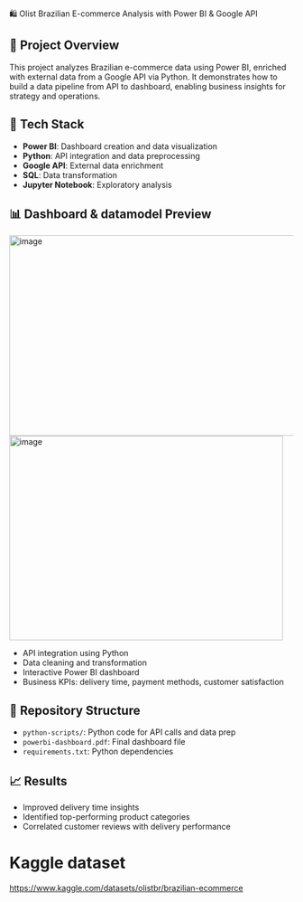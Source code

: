 
 🛍️ Olist Brazilian E-commerce Analysis with Power BI & Google API

## 📌 Project Overview
This project analyzes Brazilian e-commerce data using Power BI, enriched with external data from a Google API via Python. It demonstrates how to build a data pipeline from API to dashboard, enabling business insights for strategy and operations.

## 🧰 Tech Stack
- **Power BI**: Dashboard creation and data visualization
- **Python**: API integration and data preprocessing
- **Google API**: External data enrichment
- **SQL**: Data transformation
- **Jupyter Notebook**: Exploratory analysis

## 📊 Dashboard & datamodel Preview
<img width="636" height="355" alt="image" src="https://github.com/user-attachments/assets/a46667ce-db7c-4db3-ae04-2016382ea9ae" />
<img width="485" height="362" alt="image" src="https://github.com/user-attachments/assets/7eddef05-7c4c-45bb-a488-0ffe71757cf9" />

- API integration using Python
- Data cleaning and transformation
- Interactive Power BI dashboard
- Business KPIs: delivery time, payment methods, customer satisfaction

## 📁 Repository Structure
- `python-scripts/`: Python code for API calls and data prep
- `powerbi-dashboard.pdf`: Final dashboard file
- `requirements.txt`: Python dependencies

## 📈 Results
- Improved delivery time insights
- Identified top-performing product categories
- Correlated customer reviews with delivery performance


# Kaggle dataset 
https://www.kaggle.com/datasets/olistbr/brazilian-ecommerce

